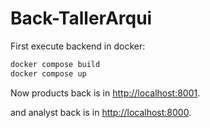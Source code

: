 # Back-TallerArqui

First execute backend in docker:

```bash
docker compose build
docker compose up
```

Now products back is in  [http://localhost:8001](http://localhost:8001).

and analyst back is in [http://localhost:8000](http://localhost:8000).
